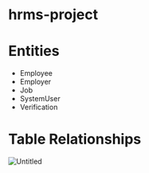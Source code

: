 # hrms-project

<h1>Entities</h1>
<ul>
<li>Employee</li>
  <li>Employer</li>
  <li>Job</li>
  <li>SystemUser</li>
  <li>Verification</li>
</ul>


# Table Relationships

![Untitled](https://user-images.githubusercontent.com/65495192/117788796-62399200-b250-11eb-84d5-e83f30db5bee.png)

